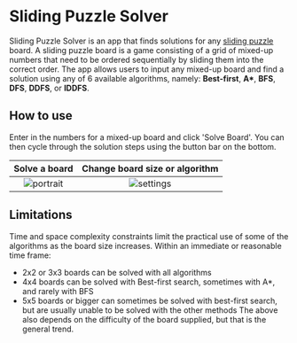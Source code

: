 # Sliding Puzzle Solver
Sliding Puzzle Solver is an app that finds solutions for any [sliding puzzle](https://en.wikipedia.org/wiki/Sliding_puzzle) board.
A sliding puzzle board is a game consisting of a grid of mixed-up numbers that need to be ordered sequentially by sliding them into the correct order.
The app allows users to input any mixed-up board and find a solution using any of 6 available algorithms, namely: __Best-first__, __A*__, __BFS__, __DFS__, __DDFS__, or __IDDFS__.

## How to use
Enter in the numbers for a mixed-up board and click 'Solve Board'. You can then cycle through the solution steps using the button bar on the bottom.

Solve a board              |  Change board size or algorithm
:-------------------------:|:-------------------------:
![portrait](https://github.com/user-attachments/assets/944ed0c9-a62c-440e-9f48-6c252cfca56d) |  ![settings](https://github.com/user-attachments/assets/0b83bf9a-a64d-4c03-a25c-2438d37b9aea)


## Limitations
Time and space complexity constraints limit the practical use of some of the algorithms as the board size increases.
Within an immediate or reasonable time frame:
- 2x2 or 3x3 boards can be solved with all algorithms
- 4x4 boards can be solved with Best-first search, sometimes with A*, and rarely with BFS
- 5x5 boards or bigger can sometimes be solved with best-first search, but are usually unable to be solved with the other methods
The above also depends on the difficulty of the board supplied, but that is the general trend.
